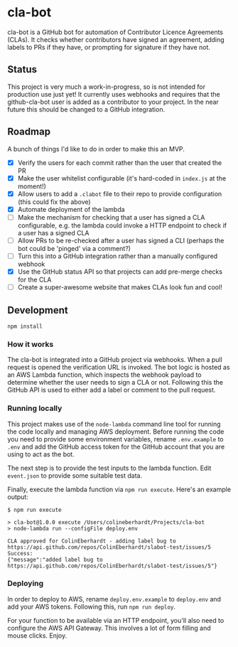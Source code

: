 # cla-bot

cla-bot is a GitHub bot for automation of Contributor Licence Agreements (CLAs). It checks whether contributors have signed an agreement, adding labels to PRs if they have, or prompting for signature if they have not.

## Status

This project is very much a work-in-progress, so is not intended for production use just yet! It currently uses webhooks and requires that the github-cla-bot user is added as a contributor to your project. In the near future this should be changed to a GitHub integration.

## Roadmap

A bunch of things I'd like to do in order to make this an MVP.

  - [x] Verify the users for each commit rather than the user that created the PR
  - [x] Make the user whitelist configurable (it's hard-coded in `index.js` at the moment!)
  - [x] Allow users to add a `.clabot` file to their repo to provide configuration (this could fix the above)
  - [x] Automate deployment of the lambda
  - [ ] Make the mechanism for checking that a user has signed a CLA configurable, e.g. the lambda could invoke a HTTP endpoint to check if a user has a signed CLA
  - [ ] Allow PRs to be re-checked after a user has signed a CLI (perhaps the bot could be 'pinged' via a comment?)
  - [ ] Turn this into a GitHub integration rather than a manually configured webhook
  - [x] Use the GitHub status API so that projects can add pre-merge checks for the CLA
  - [ ] Create a super-awesome website that makes CLAs look fun and cool!

## Development

~~~
npm install
~~~

### How it works

The cla-bot is integrated into a GitHub project via webhooks. When a pull request is opened the verification URL is invoked. The bot logic is hosted as an AWS Lambda function, which inspects the webhook payload to determine whether the user needs to sign a CLA or not. Following this the GitHub API is used to either add a label or comment to the pull request.

### Running locally

This project makes use of the `node-lambda` command line tool for running the code locally and managing AWS deployment. Before running the code you need to provide some environment variables, rename `.env.example` to `.env` and add the GitHub access token for the GitHub account that you are using to act as the bot.

The next step is to provide the test inputs to the lambda function. Edit `event.json` to provide some suitable test data.

Finally, execute the lambda function via `npm run execute`. Here's an example output:

~~~console
$ npm run execute

> cla-bot@1.0.0 execute /Users/colineberhardt/Projects/cla-bot
> node-lambda run --configFile deploy.env

CLA approved for ColinEberhardt - adding label bug to https://api.github.com/repos/ColinEberhardt/slabot-test/issues/5
Success:
{"message":"added label bug to https://api.github.com/repos/ColinEberhardt/slabot-test/issues/5"}
~~~

### Deploying

In order to deploy to AWS, rename `deploy.env.example` to `deploy.env` and add your AWS tokens. Following this, run `npm run deploy`.

For your function to be available via an HTTP endpoint, you'll also need to configure the AWS API Gateway. This involves a lot of form filling and mouse clicks. Enjoy.
